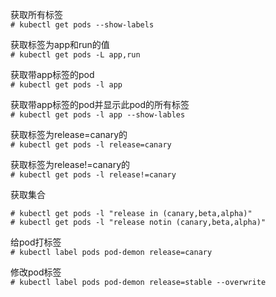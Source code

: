 获取所有标签  
``` # kubectl get pods --show-labels ```  

获取标签为app和run的值  
``` # kubectl get pods -L app,run ```  

获取带app标签的pod  
``` # kubectl get pods -l app ```  

获取带app标签的pod并显示此pod的所有标签  
``` # kubectl get pods -l app --show-lables ```  

获取标签为release=canary的  
``` # kubectl get pods -l release=canary ```  

获取标签为release!=canary的  
``` # kubectl get pods -l release!=canary ```  

获取集合  
```                      key              value
# kubectl get pods -l "release in (canary,beta,alpha)"
# kubectl get pods -l "release notin (canary,beta,alpha)"
```  

给pod打标签  
``` # kubectl label pods pod-demon release=canary ```  

修改pod标签  
``` # kubectl label pods pod-demon release=stable --overwrite ```  
